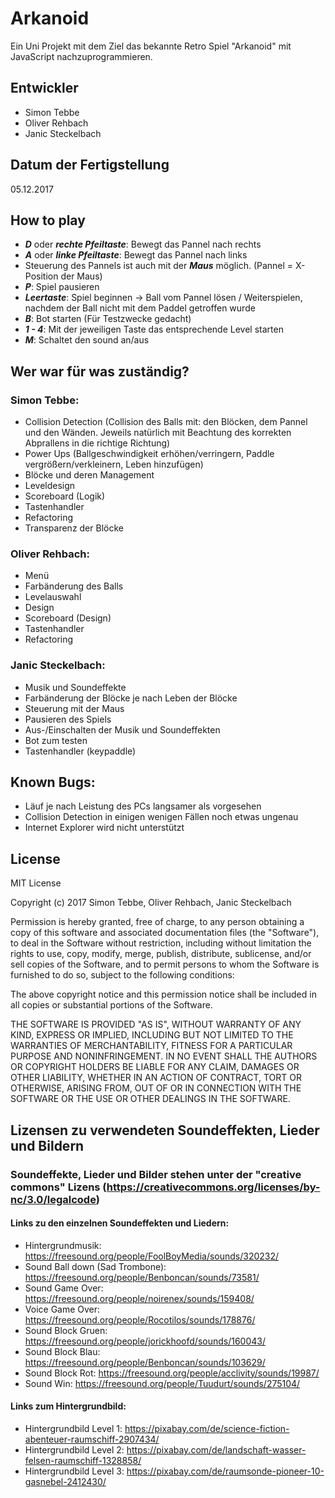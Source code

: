 # Arkanoid
Ein Uni Projekt mit dem Ziel das bekannte Retro Spiel "Arkanoid" mit JavaScript nachzuprogrammieren.

## Entwickler

- Simon Tebbe
- Oliver Rehbach
- Janic Steckelbach

## Datum der Fertigstellung

05.12.2017

## How to play

- ***D*** oder ***rechte Pfeiltaste***: Bewegt das Pannel nach rechts
- ***A*** oder ***linke Pfeiltaste***: Bewegt das Pannel nach links
- Steuerung des Pannels ist auch mit der ***Maus*** möglich. (Pannel = X-Position der Maus)
- ***P***: Spiel pausieren
- ***Leertaste***: Spiel beginnen -> Ball vom Pannel lösen / Weiterspielen, nachdem der Ball nicht mit dem Paddel getroffen wurde
- ***B***: Bot starten (Für Testzwecke gedacht)
- ***1 - 4***: Mit der jeweiligen Taste das entsprechende Level starten
- ***M***: Schaltet den sound an/aus


## Wer war für was zuständig?

### Simon Tebbe:
- Collision Detection (Collision des Balls mit: den Blöcken, dem Pannel und den Wänden. Jeweils natürlich mit Beachtung des korrekten Abprallens in die richtige Richtung)
- Power Ups (Ballgeschwindigkeit erhöhen/verringern, Paddle vergrößern/verkleinern, Leben hinzufügen)
- Blöcke und deren Management
- Leveldesign
- Scoreboard (Logik)
- Tastenhandler
- Refactoring
- Transparenz der Blöcke

### Oliver Rehbach:
- Menü
- Farbänderung des Balls
- Levelauswahl
- Design
- Scoreboard (Design)
- Tastenhandler
- Refactoring

### Janic Steckelbach:
- Musik und Soundeffekte
- Farbänderung der Blöcke je nach Leben der Blöcke
- Steuerung mit der Maus
- Pausieren des Spiels
- Aus-/Einschalten der Musik und Soundeffekten
- Bot zum testen
- Tastenhandler (keypaddle)


## Known Bugs:
- Läuf je nach Leistung des PCs langsamer als vorgesehen
- Collision Detection in einigen wenigen Fällen noch etwas ungenau
- Internet Explorer wird nicht unterstützt


## License
MIT License

Copyright (c) 2017 Simon Tebbe, Oliver Rehbach, Janic Steckelbach

Permission is hereby granted, free of charge, to any person obtaining a copy of this software and associated documentation files (the "Software"), to deal in the Software without restriction, including without limitation the rights to use, copy, modify, merge, publish, distribute, sublicense, and/or sell copies of the Software, and to permit persons to whom the Software is furnished to do so, subject to the following conditions:

The above copyright notice and this permission notice shall be included in all copies or substantial portions of the Software.

THE SOFTWARE IS PROVIDED "AS IS", WITHOUT WARRANTY OF ANY KIND, EXPRESS OR IMPLIED, INCLUDING BUT NOT LIMITED TO THE WARRANTIES OF MERCHANTABILITY, FITNESS FOR A PARTICULAR PURPOSE AND NONINFRINGEMENT. IN NO EVENT SHALL THE AUTHORS OR COPYRIGHT HOLDERS BE LIABLE FOR ANY CLAIM, DAMAGES OR OTHER LIABILITY, WHETHER IN AN ACTION OF CONTRACT, TORT OR OTHERWISE, ARISING FROM, OUT OF OR IN CONNECTION WITH THE SOFTWARE OR THE USE OR OTHER DEALINGS IN THE SOFTWARE.


## Lizensen zu verwendeten Soundeffekten, Lieder und Bildern

### Soundeffekte, Lieder und Bilder stehen unter der "creative commons" Lizens (https://creativecommons.org/licenses/by-nc/3.0/legalcode)

#### Links zu den einzelnen Soundeffekten und Liedern:
- Hintergrundmusik: https://freesound.org/people/FoolBoyMedia/sounds/320232/
- Sound Ball down (Sad Trombone): https://freesound.org/people/Benboncan/sounds/73581/
- Sound Game Over: https://freesound.org/people/noirenex/sounds/159408/
- Voice Game Over: https://freesound.org/people/Rocotilos/sounds/178876/
- Sound Block Gruen: https://freesound.org/people/jorickhoofd/sounds/160043/
- Sound Block Blau: https://freesound.org/people/Benboncan/sounds/103629/
- Sound Block Rot: https://freesound.org/people/acclivity/sounds/19987/
- Sound Win: https://freesound.org/people/Tuudurt/sounds/275104/

#### Links zum Hintergrundbild:
- Hintergrundbild Level 1: https://pixabay.com/de/science-fiction-abenteuer-raumschiff-2907434/
- Hintergrundbild Level 2: https://pixabay.com/de/landschaft-wasser-felsen-raumschiff-1328858/
- Hintergrundbild Level 3: https://pixabay.com/de/raumsonde-pioneer-10-gasnebel-2412430/